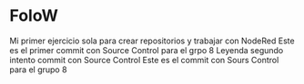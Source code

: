 # FoloW
Mi primer ejercicio sola para crear repositorios y trabajar con NodeRed
Este es el primer commit con Source Control para el grpo 8
Leyenda segundo intento commit con Source Control
Este es el commit con Sours Control para el grupo 8